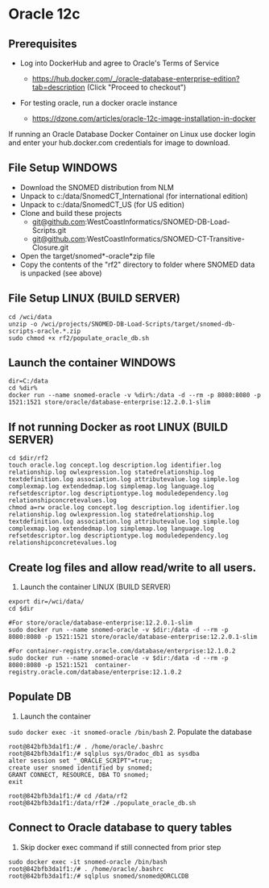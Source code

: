 # Oracle 12c
## Prerequisites
  - Log into DockerHub and agree to Oracle's Terms of Service
     - https://hub.docker.com/_/oracle-database-enterprise-edition?tab=description (Click "Proceed to checkout")

 - For testing oracle, run a docker oracle instance
    - https://dzone.com/articles/oracle-12c-image-installation-in-docker

 If running an Oracle Database Docker Container on Linux use docker login and enter your hub.docker.com
 credentials for image to download.


## File Setup WINDOWS

* Download the SNOMED distribution from NLM
* Unpack to c:/data/SnomedCT_International (for international edition)
* Unpack to c:/data/SnomedCT_US (for US edition)
* Clone and build these projects
    * git@github.com:WestCoastInformatics/SNOMED-DB-Load-Scripts.git
    * git@github.com:WestCoastInformatics/SNOMED-CT-Transitive-Closure.git
* Open the target/snomed*-oracle*zip file
* Copy the contents of the "rf2" directory to folder where SNOMED data is unpacked (see above)

## File Setup LINUX (BUILD SERVER)
```
cd /wci/data
unzip -o /wci/projects/SNOMED-DB-Load-Scripts/target/snomed-db-scripts-oracle.*.zip
sudo chmod +x rf2/populate_oracle_db.sh
```

## Launch the container WINDOWS
```
dir=C:/data
cd %dir%
docker run --name snomed-oracle -v %dir%:/data -d --rm -p 8080:8080 -p 1521:1521 store/oracle/database-enterprise:12.2.0.1-slim
```

## If not running Docker as root LINUX (BUILD SERVER)
```
cd $dir/rf2
touch oracle.log concept.log description.log identifier.log relationship.log owlexpression.log statedrelationship.log textdefinition.log association.log attributevalue.log simple.log complexmap.log extendedmap.log simplemap.log language.log refsetdescriptor.log descriptiontype.log moduledependency.log relationshipconcretevalues.log
chmod a=rw oracle.log concept.log description.log identifier.log relationship.log owlexpression.log statedrelationship.log textdefinition.log association.log attributevalue.log simple.log complexmap.log extendedmap.log simplemap.log language.log refsetdescriptor.log descriptiontype.log moduledependency.log relationshipconcretevalues.log
```

## Create log files and allow read/write to all users.
1. Launch the container LINUX (BUILD SERVER)
```
export dir=/wci/data/
cd $dir

#For store/oracle/database-enterprise:12.2.0.1-slim
sudo docker run --name snomed-oracle -v $dir:/data -d --rm -p 8080:8080 -p 1521:1521 store/oracle/database-enterprise:12.2.0.1-slim

#For container-registry.oracle.com/database/enterprise:12.1.0.2
sudo docker run --name snomed-oracle -v $dir:/data -d --rm -p 8080:8080 -p 1521:1521  container-registry.oracle.com/database/enterprise:12.1.0.2
```

## Populate DB

1. Launch the container

`sudo docker exec -it snomed-oracle /bin/bash`
2. Populate the database
```
root@842bfb3da1f1:/# . /home/oracle/.bashrc
root@842bfb3da1f1:/# sqlplus sys/Oradoc_db1 as sysdba
alter session set "_ORACLE_SCRIPT"=true;
create user snomed identified by snomed;
GRANT CONNECT, RESOURCE, DBA TO snomed;
exit

root@842bfb3da1f1:/# cd /data/rf2
root@842bfb3da1f1:/data/rf2# ./populate_oracle_db.sh
```

## Connect to Oracle database to query tables
1. Skip docker exec command if still connected from prior step

```
sudo docker exec -it snomed-oracle /bin/bash
root@842bfb3da1f1:/# . /home/oracle/.bashrc
root@842bfb3da1f1:/# sqlplus snomed/snomed@ORCLCDB
```

